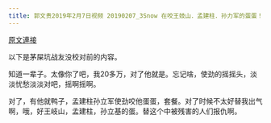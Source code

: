 ```yaml
---
title: 郭文贵2019年2月7日视频 20190207_3Snow 在咬王妓山．孟建柱．孙力军的蛋蛋！
---
```


[原文連接](https://gnews.org/ThreadView/53478598)

以下是茅屎坑战友没校对前的内容。

  知道一辈子。太像你了吧，我20多万，对了他就是。忘记啥，使劲的摇摇头，淡淡忧愁淡淡对吧，摇啊摇啊。

  对了，有他就鸭子，孟建柱孙立军使劲咬他蛋蛋，套餐。对了时候不太好替我出气啊，哦，好王岐山，孟建柱，孙立基的蛋。替这个中被残害的人们报仇啊。
